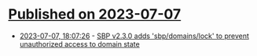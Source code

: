 # [Published on 2023-07-07](index.md)

* [2023-07-07, 18:07:26](https://lobste.rs/s/trwq5h/sbp_v2_3_0_adds_sbp_domains_lock_prevent) - [SBP v2.3.0 adds 'sbp/domains/lock' to prevent unauthorized access to domain state](https://github.com/okTurtles/sbp-js)

